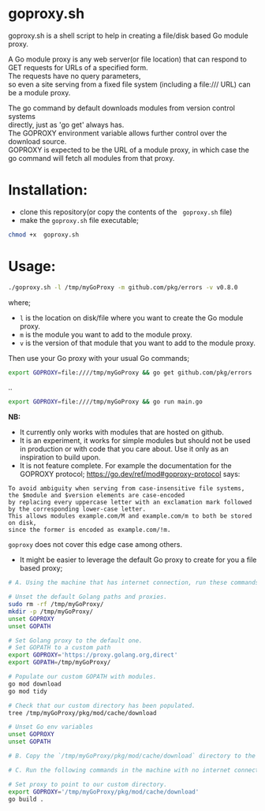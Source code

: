 # goproxy.sh


goproxy.sh is a shell script to help in creating a file/disk based Go module proxy.  

A Go module proxy is any web server(or file location) that can respond to GET requests for URLs of a specified form.    
The requests have no query parameters,  
so even a site serving from a fixed file system (including a file:/// URL)
can be a module proxy.

The go command by default downloads modules from version control systems  
directly, just as 'go get' always has.     
The GOPROXY environment variable allows further control over the download source.    
GOPROXY is expected to be the URL of a module proxy, in which case the go command will fetch all modules from that proxy.


# Installation:
- clone this repository(or copy the contents of the ` goproxy.sh` file)       
- make the `goproxy.sh` file executable;  
```bash
chmod +x  goproxy.sh  
```

# Usage:  
```bash
./goproxy.sh -l /tmp/myGoProxy -m github.com/pkg/errors -v v0.8.0
```
where;  
- `l` is the location on disk/file where you want to create the Go module proxy.  
- `m` is the module you want to add to the module proxy.   
- `v` is the version of that module that you want to add to the module proxy.     

Then use your Go proxy with your usual Go commands;   
```bash
export GOPROXY=file:////tmp/myGoProxy && go get github.com/pkg/errors
```
..
```bash
export GOPROXY=file:////tmp/myGoProxy && go run main.go
```

**NB:** 
- It currently only works with modules that are hosted on github.
- It is an experiment, it works for simple modules but should not be used in production or with code that you care about. Use it only as an inspiration to build upon.
- It is not feature complete. For example the documentation for the GOPROXY protocol; https://go.dev/ref/mod#goproxy-protocol says:
```
To avoid ambiguity when serving from case-insensitive file systems, the $module and $version elements are case-encoded
by replacing every uppercase letter with an exclamation mark followed by the corresponding lower-case letter.
This allows modules example.com/M and example.com/m to both be stored on disk,
since the former is encoded as example.com/!m.
```
`goproxy` does not cover this edge case among others.
- It might be easier to leverage the default Go proxy to create for you a file based proxy;
```sh
# A. Using the machine that has internet connection, run these commands:

# Unset the default Golang paths and proxies.
sudo rm -rf /tmp/myGoProxy/
mkdir -p /tmp/myGoProxy/
unset GOPROXY
unset GOPATH

# Set Golang proxy to the default one.
# Set GOPATH to a custom path
export GOPROXY='https://proxy.golang.org,direct'
export GOPATH=/tmp/myGoProxy/

# Populate our custom GOPATH with modules.
go mod download
go mod tidy

# Check that our custom directory has been populated.
tree /tmp/myGoProxy/pkg/mod/cache/download

# Unset Go env variables
unset GOPROXY
unset GOPATH

# B. Copy the `/tmp/myGoProxy/pkg/mod/cache/download` directory to the machine with no internet connection.

# C. Run the following commands in the machine with no internet connection;

# Set proxy to point to our custom directory.
export GOPROXY='/tmp/myGoProxy/pkg/mod/cache/download'
go build .  
```

